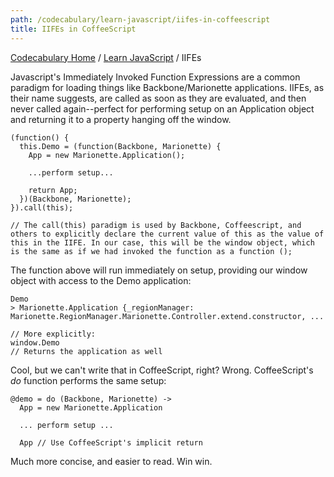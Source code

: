 ```yaml
---
path: /codecabulary/learn-javascript/iifes-in-coffeescript
title: IIFEs in CoffeeScript
---
```

[Codecabulary Home](/codecabulary) / [Learn JavaScript](/codecabulary/learn-javascript) / IIFEs

<!-- ---title: IIFEs in CoffeeScript -->

Javascript's Immediately Invoked Function Expressions are a common paradigm for loading things like Backbone/Marionette applications. IIFEs, as their name suggests, are called as soon as they are evaluated, and then never called again--perfect for performing setup on an Application object and returning it to a property hanging off the window.

	(function() {
	  this.Demo = (function(Backbone, Marionette) {
	    App = new Marionette.Application();
	    
	    ...perform setup...
	    
	    return App;
	  })(Backbone, Marionette);
	}).call(this);
	
	// The call(this) paradigm is used by Backbone, Coffeescript, and others to explicitly declare the current value of this as the value of this in the IIFE. In our case, this will be the window object, which is the same as if we had invoked the function as a function ();
	
The function above will run immediately on setup, providing our window object with access to the Demo application:

	Demo
	> Marionette.Application {_regionManager: Marionette.RegionManager.Marionette.Controller.extend.constructor, ...
	
	// More explicitly:
	window.Demo
	// Returns the application as well
	
Cool, but we can't write that in CoffeeScript, right? Wrong. CoffeeScript's _do_ function performs the same setup:

	@demo = do (Backbone, Marionette) ->
	  App = new Marionette.Application
	  
	  ... perform setup ...
	  
	  App // Use CoffeeScript's implicit return
	  
Much more concise, and easier to read. Win win.
